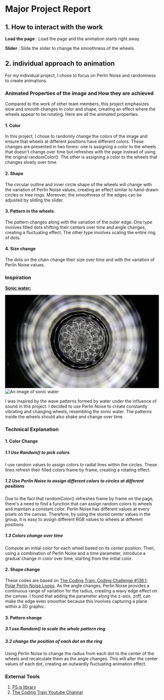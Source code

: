 # Major Project Report
## 1. How to interact with the work

**Load the page** : Load the page and the animation starts right away.

**Slider** : Slide the slider to change the smoothness of the wheels.

## 2. individual approach to animation

For my individual project, I chose to focus on Perlin Noise and randomness to create animations.
### Animated Properties of the image and How they are achieved
Compared to the work of other team members, this project emphasizes slow and smooth changes in color and shape, creating an effect where the wheels appear to be rotating. Here are all the animated properties.
#### 1. Color
In this project, I chose to randomly change the colors of the image and ensure that wheels at different positions have different colors. These changes are presented in two forms: one is assigning a color to the wheels that doesn't change over time but refreshes with the page instead of using the original randomColor(). The other is assigning a color to the wheels that changes slowly over time.
#### 2. Shape
The circular outline and inner circle shape of the wheels will change with the variation of Perlin Noise values, creating an effect similar to hand-drawn circles or tree rings. Moreover, the smoothness of the edges can be adjusted by sliding the slider.

#### 3. Pattern in the wheels
The pattern changes along with the variation of the outer edge. One type involves filled dots shifting their centers over time and angle changes, creating a fluctuating effect. The other type involves scaling the entire ring of dots.

#### 4. Size change
The dots on the chain change their size over time and with the variation of Perlin Noise values.

### Inspiration
[__Sonic water:__](http://www.everydaylistening.com/articles/2013/6/22/sonic-water.html)

![An image of sonic water](assets/Klangbild10.jpg)
![An image of sonic water](assets/sonic%20water.png)

I was inspired by the wave patterns formed by water under the influence of sound in this project. I decided to use Perlin Noise to create constantly vibrating and changing wheels, resembling the sonic water. The patterns inside the wheels should also shake and change over time.

### Technical Explanation
#### 1. Color Change
##### 1.1 Use Random() to pick colors

I use random values to assign colors to radial lines within the circles. These lines refresh their filled colors frame by frame, creating a rotating effect.

##### 1.2 Use Perlin Noise to assign different colors to circles at different positions
Due to the fact that randomColor() refreshes frame by frame on the page, there's a need to find a function that can assign random colors to wheels and maintain a constant color. Perlin Noise has different values at every pixels on the canvas. Therefore, by using the stored center values in the group, it is easy to assign different RGB values to wheels at different positions.

##### 1.3 Colors change over time
Compute an initial color for each wheel based on its center position. Then, using a combination of Perlin Noise and a time parameter, introduce a gradual change in color over time, starting from the initial color.
#### 2. Shape change
These codes are based on [The Coding Train: Coding Challenge #136.1: Polar Perlin Noise Loops](https://www.youtube.com/watch?v=ZI1dmHv3MeM).
As the angle changes, Perlin Noise provides a continuous range of variation for the radius, creating a wavy edge effect on the canvas. I found that adding the parameter along the z-axis, zoff, can make the edge even smoother because this involves capturing a plane within a 3D graphic.

#### 3. Pattern change
##### 3.1 use Random() to scale the whole pattern ring
##### 3.2 change the position of each dot on the ring
Using Perlin Noise to change the radius from each dot to the center of the wheels and recalculate them as the angle changes. This will alter the center values of each dot, creating an outwardly fluctuating animation effect.

### External Tools
1. [P5.js library](https://p5js.org/zh-Hans/)
2. [The Coding Train Youtube Channal](https://www.youtube.com/watch?v=Qf4dIN99e2w&list=PLRqwX-V7Uu6bgPNQAdxQZpJuJCjeOr7VD)














